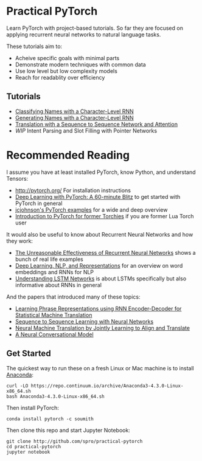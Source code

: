 # Practical PyTorch

Learn PyTorch with project-based tutorials. So far they are focused on applying recurrent neural networks to natural language tasks.

These tutorials aim to:

* Acheive specific goals with minimal parts
* Demonstrate modern techniques with common data
* Use low level but low complexity models
* Reach for readablity over efficiency

## Tutorials

* [Classifying Names with a Character-Level RNN](https://github.com/spro/practical-pytorch/blob/master/char-rnn-classification/char-rnn-classification.ipynb)
* [Generating Names with a Character-Level RNN](https://github.com/spro/practical-pytorch/blob/master/char-rnn-generation/char-rnn-generation.ipynb)
* [Translation with a Sequence to Sequence Network and Attention](https://github.com/spro/practical-pytorch/blob/master/seq2seq-translation/seq2seq-translation.ipynb)
* *WIP* Intent Parsing and Slot Filling with Pointer Networks

# Recommended Reading

I assume you have at least installed PyTorch, know Python, and understand Tensors:

* http://pytorch.org/ For installation instructions
* [Deep Learning with PyTorch: A 60-minute Blitz](https://github.com/pytorch/tutorials/blob/master/Deep%20Learning%20with%20PyTorch.ipynb) to get started with PyTorch in general
* [jcjohnson's PyTorch examples](https://github.com/jcjohnson/pytorch-examples) for a wide and deep overview
* [Introduction to PyTorch for former Torchies](https://github.com/pytorch/tutorials/blob/master/Introduction%20to%20PyTorch%20for%20former%20Torchies.ipynb) if you are former Lua Torch user

It would also be useful to know about Recurrent Neural Networks and how they work:

* [The Unreasonable Effectiveness of Recurrent Neural Networks](http://karpathy.github.io/2015/05/21/rnn-effectiveness/) shows a bunch of real life examples
* [Deep Learning, NLP, and Representations](http://colah.github.io/posts/2014-07-NLP-RNNs-Representations/) for an overview on word embeddings and RNNs for NLP
* [Understanding LSTM Networks](http://colah.github.io/posts/2015-08-Understanding-LSTMs/) is about LSTMs specifically but also informative about RNNs in general

And the papers that introduced many of these topics:

* [Learning Phrase Representations using RNN Encoder-Decoder for Statistical Machine Translation](http://arxiv.org/abs/1406.1078)
* [Sequence to Sequence Learning with Neural Networks](http://arxiv.org/abs/1409.3215)
* [Neural Machine Translation by Jointly Learning to Align and Translate](https://arxiv.org/abs/1409.0473)
* [A Neural Conversational Model](http://arxiv.org/abs/1506.05869)

## Get Started

The quickest way to run these on a fresh Linux or Mac machine is to install [Anaconda](https://www.continuum.io/anaconda-overview):
```
curl -LO https://repo.continuum.io/archive/Anaconda3-4.3.0-Linux-x86_64.sh
bash Anaconda3-4.3.0-Linux-x86_64.sh
```

Then install PyTorch:

```
conda install pytorch -c soumith
```

Then clone this repo and start Jupyter Notebook:

```
git clone http://github.com/spro/practical-pytorch
cd practical-pytorch
jupyter notebook
```
